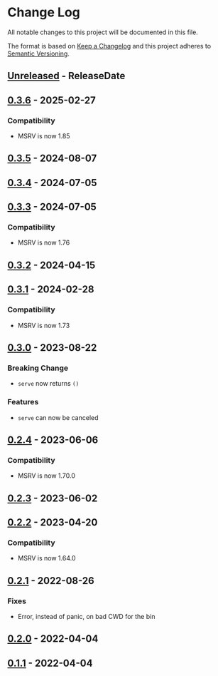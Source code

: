 # Change Log
All notable changes to this project will be documented in this file.

The format is based on [Keep a Changelog](http://keepachangelog.com/)
and this project adheres to [Semantic Versioning](http://semver.org/).

<!-- next-header -->
## [Unreleased] - ReleaseDate

## [0.3.6] - 2025-02-27

### Compatibility

- MSRV is now 1.85

## [0.3.5] - 2024-08-07

## [0.3.4] - 2024-07-05

## [0.3.3] - 2024-07-05

### Compatibility

- MSRV is now 1.76

## [0.3.2] - 2024-04-15

## [0.3.1] - 2024-02-28

### Compatibility

- MSRV is now 1.73

## [0.3.0] - 2023-08-22

### Breaking Change

- `serve` now returns `()`

### Features

- `serve` can now be canceled

## [0.2.4] - 2023-06-06

### Compatibility

- MSRV is now 1.70.0

## [0.2.3] - 2023-06-02

## [0.2.2] - 2023-04-20

### Compatibility

- MSRV is now 1.64.0

## [0.2.1] - 2022-08-26

### Fixes

- Error, instead of panic, on bad CWD for the bin

## [0.2.0] - 2022-04-04

## [0.1.1] - 2022-04-04

<!-- next-url -->
[Unreleased]: https://github.com/cobalt-org/cobalt.rs/compare/file-serve-v0.3.6...HEAD
[0.3.6]: https://github.com/cobalt-org/cobalt.rs/compare/file-serve-v0.3.5...file-serve-v0.3.6
[0.3.5]: https://github.com/cobalt-org/cobalt.rs/compare/file-serve-v0.3.4...file-serve-v0.3.5
[0.3.4]: https://github.com/cobalt-org/cobalt.rs/compare/file-serve-v0.3.3...file-serve-v0.3.4
[0.3.3]: https://github.com/cobalt-org/cobalt.rs/compare/file-serve-v0.3.2...file-serve-v0.3.3
[0.3.2]: https://github.com/cobalt-org/cobalt.rs/compare/file-serve-v0.3.1...file-serve-v0.3.2
[0.3.1]: https://github.com/cobalt-org/cobalt.rs/compare/file-serve-v0.3.0...file-serve-v0.3.1
[0.3.0]: https://github.com/cobalt-org/cobalt.rs/compare/file-serve-v0.2.4...file-serve-v0.3.0
[0.2.4]: https://github.com/cobalt-org/cobalt.rs/compare/file-serve-v0.2.3...file-serve-v0.2.4
[0.2.3]: https://github.com/cobalt-org/cobalt.rs/compare/file-serve-v0.2.2...file-serve-v0.2.3
[0.2.2]: https://github.com/cobalt-org/cobalt.rs/compare/file-serve-v0.2.1...file-serve-v0.2.2
[0.2.1]: https://github.com/cobalt-org/cobalt.rs/compare/file-serve-v0.2.0...file-serve-v0.2.1
[0.2.0]: https://github.com/cobalt-org/cobalt.rs/compare/file-serve-v0.1.1...file-serve-v0.2.0
[0.1.1]: https://github.com/cobalt-org/cobalt.rs/compare/2030b59e4632a0a618821274205a54741dffea52...file-serve-v0.1.1

